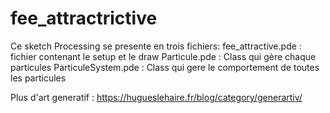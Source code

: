 # fee_attractrictive

Ce sketch Processing se presente en trois fichiers:
fee_attractive.pde : fichier contenant le setup et le draw
Particule.pde : Class qui gère chaque particules
ParticuleSystem.pde : Class qui gere le comportement de toutes les particules

Plus d'art generatif :
https://hugueslehaire.fr/blog/category/generartiv/

